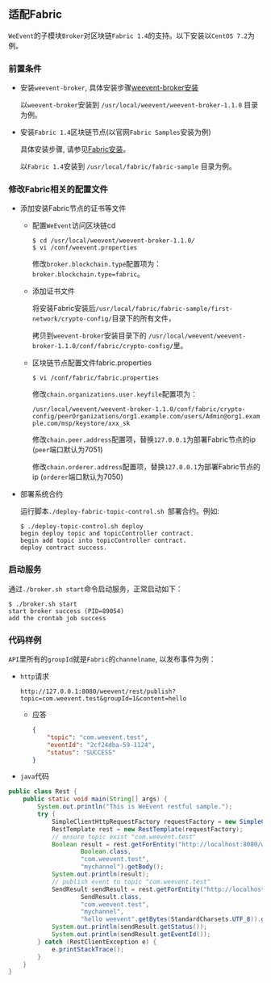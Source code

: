 ## 适配Fabric

`WeEvent`的子模块`Broker`对区块链`Fabric 1.4`的支持。以下安装以`CentOS 7.2`为例。

### 前置条件
- 安装`weevent-broker`, 具体安装步骤[weevent-broker安装](../install/module/broker.html)

  以`weevent-broker`安装到 `/usr/local/weevent/weevent-broker-1.1.0` 目录为例。

- 安装`Fabric 1.4`区块链节点(以官网`Fabric Samples`安装为例)

  具体安装步骤, 请参见[Fabric安装](https://hyperledger-fabric.readthedocs.io/en/latest/install.html)。
  
  以`Fabric 1.4`安装到 `/usr/local/fabric/fabric-sample` 目录为例。

### 修改Fabric相关的配置文件
- 添加安装Fabric节点的证书等文件

  - 配置`WeEvent`访问区块链cd
  
    ```shell
    $ cd /usr/local/weevent/weevent-broker-1.1.0/
    $ vi /conf/weevent.properties
    ```

    修改`broker.blockchain.type`配置项为：`broker.blockchain.type=fabric`。

  - 添加证书文件
  
    将安装Fabric安装后`/usr/local/fabric/fabric-sample/first-network/crypto-config/`目录下的所有文件，
    
    拷贝到`weevent-broker`安装目录下的 `/usr/local/weevent/weevent-broker-1.1.0/conf/fabric/crypto-config/`里。

  - 区块链节点配置文件fabric.properties
  
    ```shell
    $ vi /conf/fabric/fabric.properties
    ```

    修改`chain.organizations.user.keyfile`配置项为：
    
    `/usr/local/weevent/weevent-broker-1.1.0/conf/fabric/crypto-config/peerOrganizations/org1.example.com/users/Admin@org1.example.com/msp/keystore/xxx_sk`
    
    修改`chain.peer.address`配置项，替换`127.0.0.1`为部署Fabric节点的ip (`peer`端口默认为7051)
    
    修改`chain.orderer.address`配置项，替换`127.0.0.1`为部署Fabric节点的ip (`orderer`端口默认为7050)

- 部署系统合约

  运行脚本`./deploy-fabric-topic-control.sh `部署合约。例如:

  ```shell
  $ ./deploy-topic-control.sh deploy
  begin deploy topic and topicController contract.
  begin add topic into topicController contract.
  deploy contract success. 
  ```
  
### 启动服务

  通过`./broker.sh start`命令启动服务，正常启动如下：

  ```shell
  $ ./broker.sh start
  start broker success (PID=89054)
  add the crontab job success
  ```
  
### 代码样例
  
  `API`里所有的`groupId`就是`Fabric`的`channelname`, 以发布事件为例：
  
- `http`请求  

  `http://127.0.0.1:8080/weevent/rest/publish?topic=com.weevent.test&groupId=1&content=hello`
  
  - 应答
  
    ```json
    {
        "topic": "com.weevent.test",
        "eventId": "2cf24dba-59-1124",
        "status": "SUCCESS"
    }
  
- `java`代码 
  
```java
public class Rest {
    public static void main(String[] args) {
        System.out.println("This is WeEvent restful sample.");
        try {
            SimpleClientHttpRequestFactory requestFactory = new SimpleClientHttpRequestFactory();
            RestTemplate rest = new RestTemplate(requestFactory);
            // ensure topic exist "com.weevent.test"
            Boolean result = rest.getForEntity("http://localhost:8080/weevent/rest/open?topic={}&groupId={}",
                    Boolean.class,
                    "com.weevent.test",
                    "mychannel").getBody();
            System.out.println(result);
            // publish event to topic "com.weevent.test"
            SendResult sendResult = rest.getForEntity("http://localhost:8080/weevent/rest/publish?topic={}&groupId={}&content={}",
                    SendResult.class,
                    "com.weevent.test",
                    "mychannel",
                    "hello weevent".getBytes(StandardCharsets.UTF_8)).getBody();
            System.out.println(sendResult.getStatus());
            System.out.println(sendResult.getEventId());
        } catch (RestClientException e) {
            e.printStackTrace();
        }
    }
}
```

